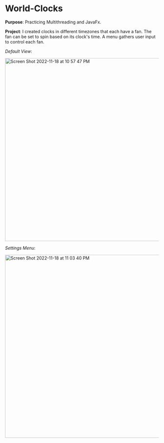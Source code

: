 # World-Clocks

**Purpose**: Practicing Multithreading and JavaFx.

**Project**: I created clocks in different timezones that each have a fan. The fan can be set to spin based on its clock's time. A menu gathers user input to control each fan.

*Default View*:

<img width="600" alt="Screen Shot 2022-11-18 at 10 57 47 PM" src="https://user-images.githubusercontent.com/31792170/202838963-3c212ab5-e06a-41db-a00b-f89e1751e27b.png">

*Settings Menu*:

<img width="600" alt="Screen Shot 2022-11-18 at 11 03 40 PM" src="https://user-images.githubusercontent.com/31792170/202839136-afdafac3-023a-481b-bacd-0fa92c10e4eb.png">



